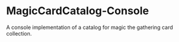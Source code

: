 # MagicCardCatalog-Console
 A console implementation of a catalog for magic the gathering card collection.
